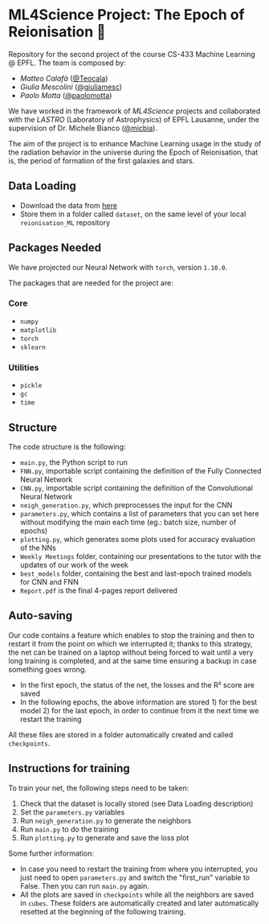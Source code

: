# ML4Science Project: The Epoch of Reionisation :milky_way:
Repository for the second project of the course CS-433 Machine Learning @ EPFL. 
The team is composed by:
- *Matteo Calafà* ([@Teocala](https://github.com/Teocala))
- *Giulia Mescolini* ([@giuliamesc](https://github.com/giuliamesc)) 
- *Paolo Motta* ([@paolomotta](https://github.com/paolomotta))

We have worked in the framework of *ML4Science* projects and collaborated with the *LASTRO* (Laboratory of Astrophysics) of EPFL Lausanne, under the supervision of Dr. Michele Bianco ([@micbia](https://github.com/micbia)).

The aim of the project is to enhance Machine Learning usage in the study of the radiation behavior in the universe during the Epoch of Reionisation, that is, the period of formation of the first galaxies and stars.

## Data Loading
- Download the data from [here](https://drive.google.com/drive/folders/1d-FjkS6f8e1Q5F3k0Yz2rygxk8f7hqS_?usp=sharing)
- Store them in a folder called `dataset`, on the same level of your local `reionisation_ML` repository

## Packages Needed
We have projected our Neural Network with `torch`, version `1.10.0`.

The packages that are needed for the project are:
### Core
- `numpy`
- `matplotlib`
- `torch`
- `sklearn`
### Utilities
- `pickle`
- `gc`
- `time `



## Structure
The code structure is the following:
- `main.py`, the Python script to run
- `FNN.py`, importable script containing the definition of the Fully Connected Neural Network
- `CNN.py`, importable script containing the definition of the Convolutional Neural Network
- `neigh_generation.py`, which preprocesses the input for the CNN
- `parameters.py`, which contains a list of parameters that you can set here without modifying the main each time (eg.: batch size, number of epochs)
- `plotting.py`, which generates some plots used for accuracy evaluation of the NNs 
- `Weekly Meetings` folder, containing our presentations to the tutor with the updates of our work of the week
- `best_models` folder, containing the best and last-epoch trained models for CNN and FNN
- `Report.pdf` is the final 4-pages report delivered

## Auto-saving
Our code contains a feature which enables to stop the training and then to restart it from the point on which we interrupted it; thanks to this strategy, the net can be trained on a laptop without being forced to wait until a very long training is completed, and at the same time ensuring a backup in case something goes wrong. 
- In the first epoch, the status of the net, the losses and the R² score are saved
- In the following epochs, the above information are stored 1) for the best model 2) for the last epoch, in order to continue from it the next time we restart the training

All these files are stored in a folder automatically created and called `checkpoints`.

## Instructions for training
To train your net, the following steps need to be taken:
1) Check that the dataset is locally stored (see Data Loading description)
2) Set the `parameters.py` variables
3) Run `neigh_generation.py` to generate the neighbors
4) Run  `main.py` to do the training
5) Run `plotting.py` to generate and save the loss plot

Some further information:
- In case you need to restart the training from where you interrupted, you just need to open `parameters.py` and switch the "first_run" variable to False. Then you can run `main.py` again.
- All the plots are saved in `checkpoints` while all the neighbors are saved in `cubes`. These folders are automatically created and later automatically resetted at the beginning of the following training.
